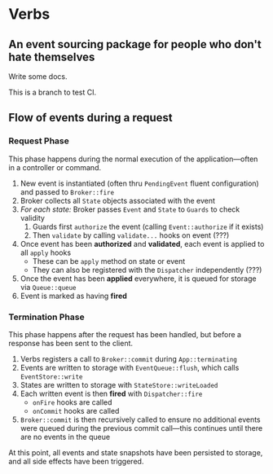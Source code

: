 # Verbs

## An event sourcing package for people who don't hate themselves

Write some docs.

This is a branch to test CI.

## Flow of events during a request

### Request Phase

This phase happens during the normal execution of the application—often in
a controller or command.

1. New event is instantiated (often thru `PendingEvent` fluent configuration) and passed to `Broker::fire`
2. Broker collects all `State` objects associated with the event
3. _For each state:_ Broker passes `Event` and `State` to `Guards` to check validity
   1. Guards first `authorize` the event (calling `Event::authorize` if it exists)
   2. Then `validate` by calling `validate...` hooks on event (???)
4. Once event has been **authorized** and **validated**, each event is applied to all `apply` hooks
   - These can be `apply` method on state or event
   - They can also be registered with the `Dispatcher` independently (???)
5. Once the event has been **applied** everywhere, it is queued for storage via `Queue::queue`
6. Event is marked as having **fired**

### Termination Phase

This phase happens after the request has been handled, but before a response
has been sent to the client.

1. Verbs registers a call to `Broker::commit` during `App::terminating`
2. Events are written to storage with `EventQueue::flush`, which calls `EventStore::write`
3. States are written to storage with `StateStore::writeLoaded`
4. Each written event is then **fired** with `Dispatcher::fire`
   - `onFire` hooks are called
   - `onCommit` hooks are called
5. `Broker::commit` is then recursively called to ensure no additional events were queued
   during the previous commit call—this continues until there are no events in the queue

At this point, all events and state snapshots have been persisted to storage, and all side 
effects have been triggered.
